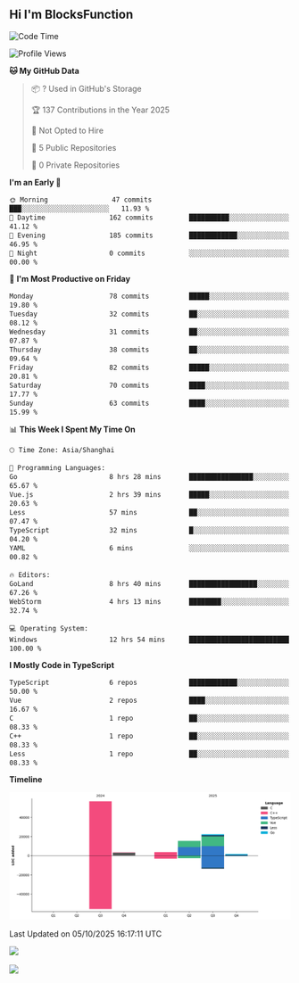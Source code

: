 ## Hi I'm BlocksFunction

 <!--START_SECTION:waka-->
![Code Time](http://img.shields.io/badge/Code%20Time-49%20hrs%202%20mins-blue)

![Profile Views](http://img.shields.io/badge/Profile%20Views-0-blue)

**🐱 My GitHub Data** 

> 📦 ? Used in GitHub's Storage 
 > 
> 🏆 137 Contributions in the Year 2025
 > 
> 🚫 Not Opted to Hire
 > 
> 📜 5 Public Repositories 
 > 
> 🔑 0 Private Repositories 
 > 
**I'm an Early 🐤** 

```text
🌞 Morning                47 commits          ███░░░░░░░░░░░░░░░░░░░░░░   11.93 % 
🌆 Daytime                162 commits         ██████████░░░░░░░░░░░░░░░   41.12 % 
🌃 Evening                185 commits         ████████████░░░░░░░░░░░░░   46.95 % 
🌙 Night                  0 commits           ░░░░░░░░░░░░░░░░░░░░░░░░░   00.00 % 
```
📅 **I'm Most Productive on Friday** 

```text
Monday                   78 commits          █████░░░░░░░░░░░░░░░░░░░░   19.80 % 
Tuesday                  32 commits          ██░░░░░░░░░░░░░░░░░░░░░░░   08.12 % 
Wednesday                31 commits          ██░░░░░░░░░░░░░░░░░░░░░░░   07.87 % 
Thursday                 38 commits          ██░░░░░░░░░░░░░░░░░░░░░░░   09.64 % 
Friday                   82 commits          █████░░░░░░░░░░░░░░░░░░░░   20.81 % 
Saturday                 70 commits          ████░░░░░░░░░░░░░░░░░░░░░   17.77 % 
Sunday                   63 commits          ████░░░░░░░░░░░░░░░░░░░░░   15.99 % 
```


📊 **This Week I Spent My Time On** 

```text
🕑︎ Time Zone: Asia/Shanghai

💬 Programming Languages: 
Go                       8 hrs 28 mins       ████████████████░░░░░░░░░   65.67 % 
Vue.js                   2 hrs 39 mins       █████░░░░░░░░░░░░░░░░░░░░   20.63 % 
Less                     57 mins             ██░░░░░░░░░░░░░░░░░░░░░░░   07.47 % 
TypeScript               32 mins             █░░░░░░░░░░░░░░░░░░░░░░░░   04.20 % 
YAML                     6 mins              ░░░░░░░░░░░░░░░░░░░░░░░░░   00.82 % 

🔥 Editors: 
GoLand                   8 hrs 40 mins       █████████████████░░░░░░░░   67.26 % 
WebStorm                 4 hrs 13 mins       ████████░░░░░░░░░░░░░░░░░   32.74 % 

💻 Operating System: 
Windows                  12 hrs 54 mins      █████████████████████████   100.00 % 
```

**I Mostly Code in TypeScript** 

```text
TypeScript               6 repos             ████████████░░░░░░░░░░░░░   50.00 % 
Vue                      2 repos             ████░░░░░░░░░░░░░░░░░░░░░   16.67 % 
C                        1 repo              ██░░░░░░░░░░░░░░░░░░░░░░░   08.33 % 
C++                      1 repo              ██░░░░░░░░░░░░░░░░░░░░░░░   08.33 % 
Less                     1 repo              ██░░░░░░░░░░░░░░░░░░░░░░░   08.33 % 
```



**Timeline**

![Lines of Code chart](https://raw.githubusercontent.com/BlocksFunction/BlocksFunction/main/assets/bar_graph.png)


 Last Updated on 05/10/2025 16:17:11 UTC
<!--END_SECTION:waka-->

![](https://github-readme-stats.vercel.app/api?username=BlocksFunction&show_icons=true&include_all_commits=true&include_orgs=true&count_private=true)

![](https://github-readme-stats.vercel.app/api/top-langs/?username=BlocksFunction&layout=compact)
